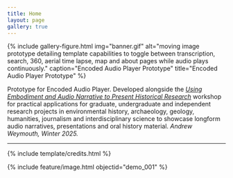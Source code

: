 ```yaml
---
title: Home
layout: page
gallery: true
---
```


{% include gallery-figure.html img="banner.gif" alt="moving image prototype detailing template capabilities to toggle between transcription, search, 360, aerial time lapse, map and about pages while audio plays continuously." caption="Encoded Audio Player Prototype" title="Encoded Audio Player Prototype" %}

Prototype for Encoded Audio Player. Developed alongside the _[Using Embodiment and Audio Narrative to Present Historical Research](https://aweymo-ui.github.io/embody_audio/)_ workshop for practical applications for graduate, undergraduate and independent research projects in environmental history, archaeology, geology, humanities, journalism and interdisciplinary science to showcase longform audio narratives, presentations and oral history material. _Andrew Weymouth, Winter 2025._


------

{% include template/credits.html %}

{% include feature/image.html objectid="demo_001" %}
